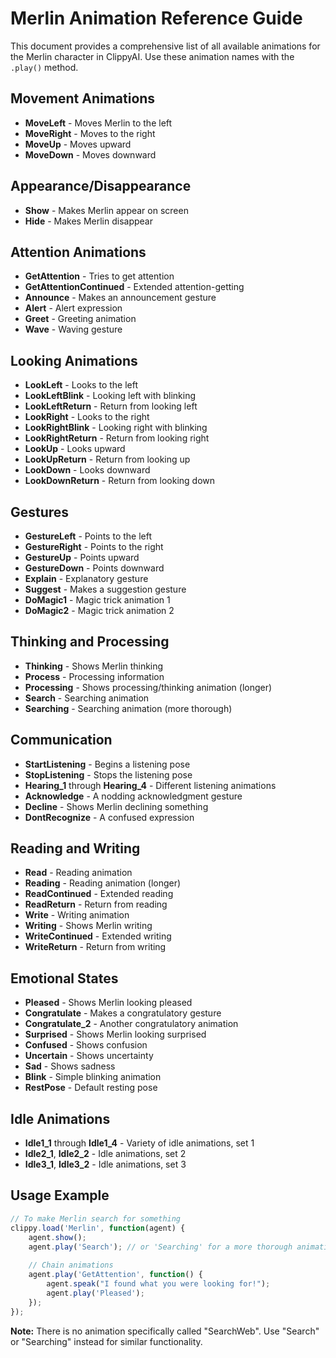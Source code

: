 # Merlin Animation Reference Guide

This document provides a comprehensive list of all available animations for the Merlin character in ClippyAI. Use these animation names with the `.play()` method.

## Movement Animations
- **MoveLeft** - Moves Merlin to the left
- **MoveRight** - Moves to the right
- **MoveUp** - Moves upward
- **MoveDown** - Moves downward

## Appearance/Disappearance
- **Show** - Makes Merlin appear on screen
- **Hide** - Makes Merlin disappear

## Attention Animations
- **GetAttention** - Tries to get attention
- **GetAttentionContinued** - Extended attention-getting
- **Announce** - Makes an announcement gesture
- **Alert** - Alert expression
- **Greet** - Greeting animation
- **Wave** - Waving gesture

## Looking Animations
- **LookLeft** - Looks to the left
- **LookLeftBlink** - Looking left with blinking
- **LookLeftReturn** - Return from looking left
- **LookRight** - Looks to the right
- **LookRightBlink** - Looking right with blinking
- **LookRightReturn** - Return from looking right
- **LookUp** - Looks upward
- **LookUpReturn** - Return from looking up
- **LookDown** - Looks downward
- **LookDownReturn** - Return from looking down

## Gestures
- **GestureLeft** - Points to the left
- **GestureRight** - Points to the right
- **GestureUp** - Points upward
- **GestureDown** - Points downward
- **Explain** - Explanatory gesture
- **Suggest** - Makes a suggestion gesture
- **DoMagic1** - Magic trick animation 1
- **DoMagic2** - Magic trick animation 2

## Thinking and Processing
- **Thinking** - Shows Merlin thinking
- **Process** - Processing information
- **Processing** - Shows processing/thinking animation (longer)
- **Search** - Searching animation
- **Searching** - Searching animation (more thorough)

## Communication
- **StartListening** - Begins a listening pose
- **StopListening** - Stops the listening pose
- **Hearing_1** through **Hearing_4** - Different listening animations
- **Acknowledge** - A nodding acknowledgment gesture
- **Decline** - Shows Merlin declining something
- **DontRecognize** - A confused expression

## Reading and Writing
- **Read** - Reading animation
- **Reading** - Reading animation (longer)
- **ReadContinued** - Extended reading
- **ReadReturn** - Return from reading
- **Write** - Writing animation
- **Writing** - Shows Merlin writing
- **WriteContinued** - Extended writing
- **WriteReturn** - Return from writing

## Emotional States
- **Pleased** - Shows Merlin looking pleased
- **Congratulate** - Makes a congratulatory gesture
- **Congratulate_2** - Another congratulatory animation
- **Surprised** - Shows Merlin looking surprised
- **Confused** - Shows confusion
- **Uncertain** - Shows uncertainty
- **Sad** - Shows sadness
- **Blink** - Simple blinking animation
- **RestPose** - Default resting pose

## Idle Animations
- **Idle1_1** through **Idle1_4** - Variety of idle animations, set 1
- **Idle2_1**, **Idle2_2** - Idle animations, set 2
- **Idle3_1**, **Idle3_2** - Idle animations, set 3

## Usage Example
```javascript
// To make Merlin search for something
clippy.load('Merlin', function(agent) {
    agent.show();
    agent.play('Search'); // or 'Searching' for a more thorough animation
    
    // Chain animations
    agent.play('GetAttention', function() {
        agent.speak("I found what you were looking for!");
        agent.play('Pleased');
    });
});
```

**Note:** There is no animation specifically called "SearchWeb". Use "Search" or "Searching" instead for similar functionality.